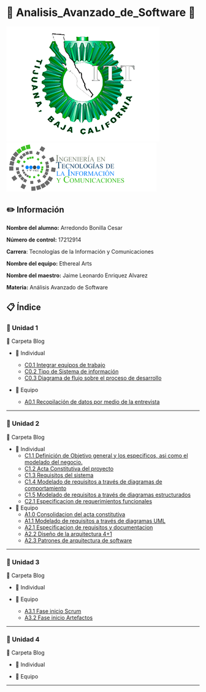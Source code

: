 # :floppy_disk: Analisis_Avanzado_de_Software :floppy_disk:

![LogoEsc](https://github.com/CesarArred/Analisis_Avanzado_de_Software/blob/main/img/logoITT.jpg)
![LogoCarrera](https://github.com/CesarArred/Analisis_Avanzado_de_Software/blob/main/img/logoTIC.png)

## :pencil2: Información

**Nombre del alumno:** Arredondo Bonilla Cesar

**Número de control:** 17212914

**Carrera**: Tecnologías de la Información y Comunicaciones

**Nombre del equipo:** Ethereal Arts

**Nombre del maestro:** Jaime Leonardo Enriquez Alvarez

**Materia:** Análisis Avanzado de Software

## :clipboard: Índice

### :pushpin: Unidad 1

:open_file_folder: Carpeta Blog

* :bust_in_silhouette: Individual
  +  [C0.1 Integrar equipos de trabajo](https://github.com/CesarArred/Analisis_Avanzado_de_Software/blob/main/blog/C0.1_Integrar%20equipos%20de%20trabajo_ArredondoBonillaCesar.md)
  +  [C0.2 Tipo de Sistema de información](https://github.com/CesarArred/Analisis_Avanzado_de_Software/blob/main/blog/C0.2_Tipo%20de%20Sistema%20de%20Informacion_ArredondoBonillaCesar.md)
  + [C0.3 Diagrama de flujo sobre el proceso de desarrollo](https://github.com/CesarArred/Analisis_Avanzado_de_Software/blob/main/blog/C0.3_Diagrama%20de%20flujo%20sobre%20el%20proceso%20de%20desarrollo_ArredondoBonillaCesar.md)
  
* :busts_in_silhouette: Equipo
  + [A0.1 Recopilación de datos por medio de la entrevista](https://github.com/CesarArred/Analisis_Avanzado_de_Software/blob/main/blog/A0.1_Data%20collection%20through%20the%20interview_ArredondoBonillaCesar.md)

---
### :pushpin: Unidad 2

:open_file_folder: Carpeta Blog


* :bust_in_silhouette: Individual
  + [C1.1 Definición de Objetivo general y los especificos, asi como el modelado del negocio.](https://github.com/CesarArred/Analisis_Avanzado_de_Software/blob/main/blog/C1.1_Definicion%20objetivos%20generales,%20especificos%20asi%20como%20el%20modelo%20de%20negocios_ArredondoBonillaCesar.md)
  + [C1.2 Acta Constitutiva del proyecto](https://github.com/CesarArred/Analisis_Avanzado_de_Software/blob/main/blog/C1.2_Acta%20Constitutiva%20del%20Proyecto_Arredondo%20Bonilla%20Cesar.md)
  + [C1.3 Requisitos del sistema](https://github.com/CesarArred/Analisis_Avanzado_de_Software/blob/main/blog/C1.3_Requsistos%20del%20sistema_Arredondo%20Bonilla%20Cesar.md)
  + [C1.4 Modelado de requisitos a través de diagramas de comportamiento](https://github.com/CesarArred/Analisis_Avanzado_de_Software/blob/main/blog/C1.4_Modelado%20de%20requisitos%20a%20traves%20de%20diagramas%20de%20comportamiento_Arredondo%20Bonilla%20Cesar.md)
  + [C1.5  Modelado de requisitos a través de diagramas estructurados](https://github.com/CesarArred/Analisis_Avanzado_de_Software/blob/main/blog/C1.5_UML_Estado_componentes_distribucion_Arredondo%20Bonilla%20Cesar.md)
  + [C2.1 Especificacion de requerimientos funcionales](https://github.com/CesarArred/Analisis_Avanzado_de_Software/blob/main/blog/C2.1_Especificacion%20de%20Requerimientos%20Funcionales_ArredondoBonillaCesar.md)
* :busts_in_silhouette: Equipo
  + [A1.0 Consolidacion del acta constitutiva](https://github.com/CesarArred/Analisis_Avanzado_de_Software/blob/main/blog/A1.0_Consolidation%20of%20the%20constitutive%20act_Arredondo%20Bonilla%20Cesar.md)
  + [A1.1 Modelado de requisitos a través de diagramas UML](https://github.com/CesarArred/Analisis_Avanzado_de_Software/blob/main/blog/A1.1_UML_Requirements_Modeling_Arredondo%20Bonilla%20Cesar.md)
  + [A2.1 Especificacion de requisitos y documentacion](https://github.com/CesarArred/Analisis_Avanzado_de_Software/blob/main/blog/A2.1_ArredondoCesar_EtherealArts.md)
  + [A2.2  Diseño de la arquitectura 4+1
](https://github.com/CesarArred/Analisis_Avanzado_de_Software/blob/main/blog/A2.2_4%2B1%20Design%20Architecture_Arredondo%20Bonilla%20Cesar.md)
  + [A2.3 Patrones de arquitectura de software](https://github.com/CesarArred/Analisis_Avanzado_de_Software/blob/main/blog/A2.3_Arredondo%20Bonilla%20Cesar_Ethereal%20Arts.md) 
---
### :pushpin: Unidad 3

:open_file_folder: Carpeta Blog


* :bust_in_silhouette: Individual


* :busts_in_silhouette: Equipo
  + [A3.1 Fase inicio Scrum](https://github.com/CesarArred/Analisis_Avanzado_de_Software/blob/main/blog/A3.1_ScrumFirstPhase_Arredondo%20Bonilla%20Cesar.md)
  + [A3.2 Fase inicio Artefactos](https://github.com/CesarArred/Analisis_Avanzado_de_Software/blob/main/blog/A3.2_Initial_Phase_Artifacts_Arredondo%20Bonilla%20Cesar.md)
---
### :pushpin: Unidad 4

:open_file_folder: Carpeta Blog


* :bust_in_silhouette: Individual


* :busts_in_silhouette: Equipo

---
